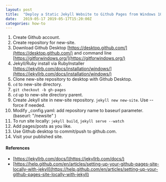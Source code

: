 ```yaml
---
layout: post
title:  "Deploy a Static Jekyll Website to Github Pages from Windows 10"
date:   2019-05-17 2019-05-17T15:20:00Z
categories: how-to
---
```


1. Create Github account.
2. Create repository for new-site.
2. Download Github Desktop [https://desktop.github.com/](https://desktop.github.com/) 
and command line [https://gitforwindows.org/](https://gitforwindows.org/)
2. Jekyll/Ruby install via RubyInstaller 
[https://jekyllrb.com/docs/installation/windows/](https://jekyllrb.com/docs/installation/windows/)
3. Clone new-site repository to desktop with Github Desktop.
4. `cd` to new-site directory. 
5. `git checkout -b gh-pages`
5. `cd` up to new-site directory parent. 
6. Create Jekyll site in new-site repository. `jekyll new new-site`. Use --force if needed.
6. Modify _config.yaml: add repository name to baseurl parameter. (baseurl: "/newsite" )
7. To run site locally: `jekyll build`, `jekyll serve --watch`
7. Add pages/posts as you like.
8. Use Github desktop to commit/push to github.com.
9. Visit your published site.

#### References
* [https://jekyllrb.com/docs/](https://jekyllrb.com/docs/)
* [https://help.github.com/en/articles/setting-up-your-github-pages-site-locally-with-jekyll](https://help.github.com/en/articles/setting-up-your-github-pages-site-locally-with-jekyll)